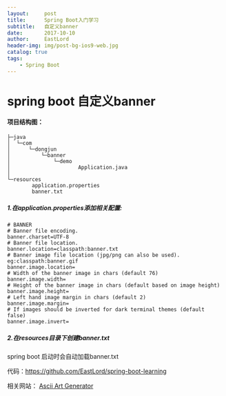 ```yaml
---
layout:     post
title:      Spring Boot入门学习
subtitle:   自定义banner
date:       2017-10-10
author:     EastLord
header-img: img/post-bg-ios9-web.jpg
catalog: true
tags:
    - Spring Boot
---
```


# spring boot 自定义banner

#### 项目结构图：

```
├─java
│  └─com
│      └─dongjun
│          └─banner
│              └─demo
│                      Application.java
│                      
└─resources
        application.properties
        banner.txt
```

##### **1.在application.properties添加相关配置:**

```properties
# BANNER
# Banner file encoding.
banner.charset=UTF-8
# Banner file location.
banner.location=classpath:banner.txt
# Banner image file location (jpg/png can also be used). eg:classpath:banner.gif
banner.image.location=
# Width of the banner image in chars (default 76)
banner.image.width=
# Height of the banner image in chars (default based on image height)
banner.image.height=
# Left hand image margin in chars (default 2)
banner.image.margin=
# If images should be inverted for dark terminal themes (default false)
banner.image.invert=
```

##### **2.在resources目录下创建banner.txt**

spring boot 启动时会自动加载banner.txt

代码：https://github.com/EastLord/spring-boot-learning

相关网站： [Ascii Art Generator](http://patorjk.com/software/taag) 